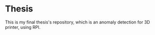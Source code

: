 # Thesis
This is my final thesis's repository, which is an anomaly detection for 3D printer, using RPI. 

